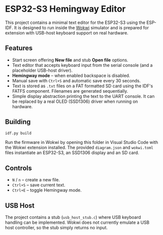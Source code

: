 # ESP32-S3 Hemingway Editor

This project contains a minimal text editor for the ESP32-S3 using the ESP-IDF.
It is designed to run inside the [Wokwi](https://wokwi.com/) simulator and is
prepared for extension with USB-host keyboard support on real hardware.

## Features

* Start screen offering **New file** and stub **Open file** options.
* Text editor that accepts keyboard input from the serial console (and a
  placeholder USB-host driver).
* **Hemingway mode** – when enabled backspace is disabled.
* Manual save with `Ctrl+S` and automatic save every 30 seconds.
* Text is stored as `.txt` files on a FAT formatted SD card using the IDF's
  FATFS component. Filenames are generated sequentially.
* Simple display abstraction printing the text to the UART console. It can be
  replaced by a real OLED (SSD1306) driver when running on hardware.

## Building

```sh
idf.py build
```

Run the firmware in Wokwi by opening this folder in Visual Studio Code with the
Wokwi extension installed. The provided `diagram.json` and `wokwi.toml` files
instantiate an ESP32-S3, an SSD1306 display and an SD card.

## Controls

* `N` / `n` – create a new file.
* `Ctrl+S` – save current text.
* `Ctrl+E` – toggle Hemingway mode.

## USB Host

The project contains a stub (`usb_host_stub.c`) where USB keyboard handling can
be implemented. Wokwi does not currently emulate a USB host controller, so the
stub simply returns no input.
